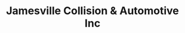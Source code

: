 ---
title: "Jamesville Collision & Automotive Inc"
url: /jamesville/jamesville-collision-and-automotive-inc/
shop: car repair
---